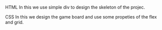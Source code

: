 HTML
    In this we use simple div to design the skeleton of the projec.

CSS 
    In this we design the game board and use some propeties of the flex and grid.
